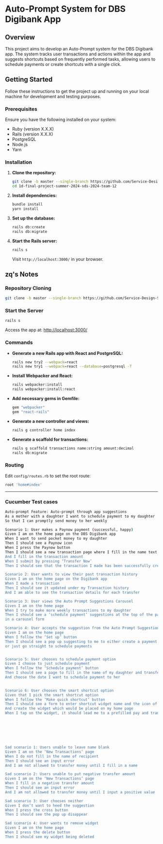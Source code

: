 # Auto-Prompt System for DBS Digibank App

## Overview

This project aims to develop an Auto-Prompt system for the DBS Digibank app. The system tracks user transactions and actions within the app and suggests shortcuts based on frequently performed tasks, allowing users to schedule payments or create shortcuts with a single click.

## Getting Started

Follow these instructions to get the project up and running on your local machine for development and testing purposes.

### Prerequisites

Ensure you have the following installed on your system:
- Ruby (version X.X.X)
- Rails (version X.X.X)
- PostgreSQL
- Node.js
- Yarn

### Installation

1. **Clone the repository:**
   ```sh
   git clone -b master --single-branch https://github.com/Service-Design-Studio/1d-final-project-summer-2024-sds-2024-team-12.git
   cd 1d-final-project-summer-2024-sds-2024-team-12
   ```

2. **Install dependencies:**
   ```sh
   bundle install
   yarn install
   ```

3. **Set up the database:**
   ```sh
   rails db:create
   rails db:migrate
   ```

4. **Start the Rails server:**
   ```sh
   rails s
   ```

   Visit `http://localhost:3000/` in your browser.

## zq's Notes

### Repository Cloning
```sh
git clone -b master --single-branch https://github.com/Service-Design-Studio/1d-final-project-summer-2024-sds-2024-team-12.git
```

### Start the Server
```sh
rails s
```

Access the app at: [http://localhost:3000/](http://localhost:3000/)

### Commands

- **Generate a new Rails app with React and PostgreSQL:**
  ```sh
  rails new try2 --webpack=react
  rails new try1 --webpack=react --database=postgresql -T
  ```

- **Install Webpacker and React:**
  ```sh
  rails webpacker:install
  rails webpacker:install:react
  ```

- **Add necessary gems in Gemfile:**
  ```ruby
  gem "webpacker"
  gem "react-rails"
  ```

- **Generate a new controller and views:**
  ```sh
  rails g controller home index
  ```

- **Generate a scaffold for transactions:**
  ```sh
  rails g scaffold transactions name:string amount:decimal
  rails db:migrate
  ```

### Routing

Edit `config/routes.rb` to set the root route:
```ruby
root 'home#index'
```

---
### Cucumber Test cases

  ```sh
Auto-prompt Feature: Auto-prompt through app suggestions   
As a mother with a daughter I want to schedule payment to my daughter
So that I can promptly send money to her weekly 

Scenario 1: User makes a Paynow payment (successful, happy)
Given I am on the home page on the DBS Digibank app
When I want to send pocket money to my daughter
Then I should see a Paynow icon
When I press the Paynow button
Then I should see a new transaction page where I fill in the name text box with my daughter's name
And I fill in the transaction amount 
When I submit by pressing ‘Transfer Now’
Then I should see that the transaction I made has been successfully created

Scenario 2: User wants to view their past transaction history 
Given I am on the home page on the Digibank app
When I made a transaction
Then I should see it updated under my Transaction history
And I am able to see the transaction details for each transfer

Scenario 3: User views the Auto Prompt Suggestions Carousel
Given I am on the home page 
When I try to make more weekly transactions to my daughter
Then I should see a ‘schedule payment’ suggestions at the top of the page
in a carousel form 

Scenario 4: User accepts the suggestion from the Auto Prompt Suggestions Carousel
Given I am on the home page 
When I follow the ‘Set up’ button
Then I should see a pop up suggesting to me to either create a payment shortcut widget 
or just go straight to schedule payments


Scenario 5: User chooses to schedule payment option
Given I choose to just schedule payment 
When I follow the ‘Schedule payment’ button
Then I should see a page to fill in the name of my daughter and transfer amount
And choose the date I want to schedule payment to her

 
Scenario 6: User chooses the smart shortcut option
Given that I pick the smart shortcut option
When I follow the ‘Make quick shortcut’ button
Then I should see a form to enter shortcut widget name and the icon of the widget 
And create the widget which would be placed on my home page
When I tap on the widget, it should lead me to a prefilled pay and transfer page







Sad scenario 1: Users unable to leave name blank
Given I am on the ‘New Transactions’ page
When I do not fill in the name of recipient
Then I should see an input error 
And I am not allowed to transfer money until I fill in a name  

Sad scenario 2: Users unable to put negative transfer amount
Given I am on the ‘New Transactions’ page
When I fill in a negative transfer amount
Then I should see an input error 
And I am not allowed to transfer money until I input a positive value

Sad scenario 3: User chooses neither
Given I don’t want to heed the suggestion
When I press the cross button
Then I should see the pop up disappear 

Sad scenario 4: User wants to remove widget
Given I am on the home page 
When I press the delete button
Then I should see my widget being deleted


  ```
